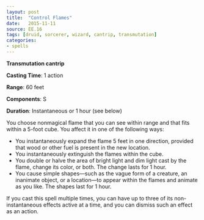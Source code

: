 ```yaml
---
layout: post
title:  "Control Flames"
date:   2015-11-11
source: EE.16
tags: [druid, sorcerer, wizard, cantrip, transmutation]
categories:
- spells
---
```


**Transmutation cantrip**

**Casting Time**: 1 action

**Range**: 60 feet

**Components**: S

**Duration**: Instantaneous or 1 hour (see below)

You choose nonmagical flame that you can see within range and that fits within a 5-foot cube. You affect it in one of the following ways:

* You instantaneously expand the flame 5 feet in one direction, provided that wood or other fuel is present in the new location.
* You instantaneously extinguish the flames within the cube.
* You double or halve the area of bright light and dim light cast by the flame, change its color, or both. The change lasts for 1 hour.
* You cause simple shapes—such as the vague form of a creature, an inanimate object, or a location—to appear within the flames and animate as you like. The shapes last for 1 hour.

If you cast this spell multiple times, you can have up to three of its non-instantaneous effects active at a time, and you can dismiss such an effect as an action.
